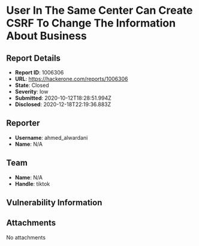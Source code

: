 # User In The Same Center Can Create CSRF To Change The Information About Business

## Report Details
- **Report ID**: 1006306
- **URL**: https://hackerone.com/reports/1006306
- **State**: Closed
- **Severity**: low
- **Submitted**: 2020-10-12T18:28:51.994Z
- **Disclosed**: 2020-12-18T22:19:36.883Z

## Reporter
- **Username**: ahmed_alwardani
- **Name**: N/A

## Team
- **Name**: N/A
- **Handle**: tiktok

## Vulnerability Information


## Attachments
No attachments
